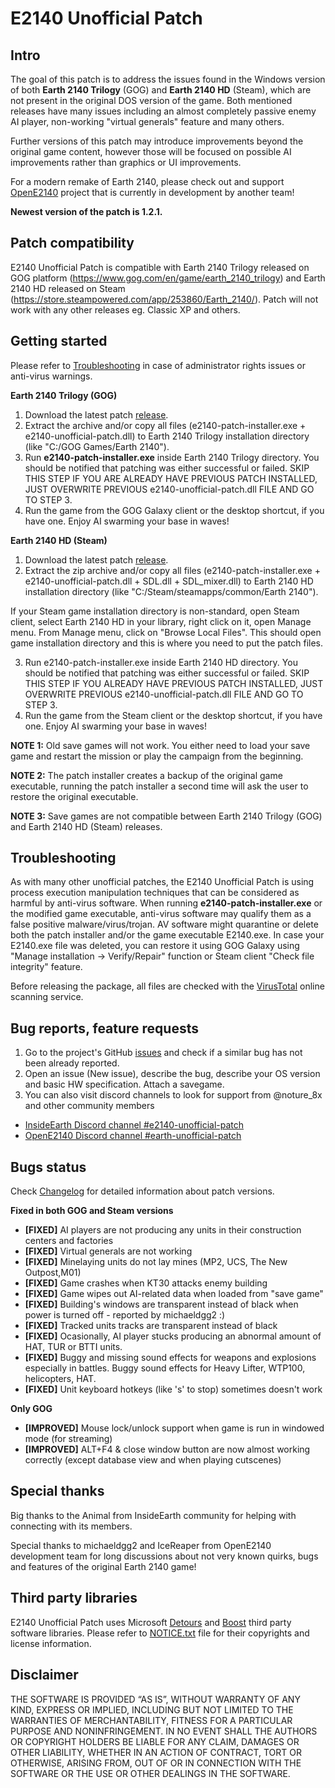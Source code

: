 # E2140 Unofficial Patch

## Intro
The goal of this patch is to address the issues found in the Windows version of both **Earth 2140 Trilogy** (GOG) and **Earth 2140 HD** (Steam), which are not present in the original DOS version of the game. Both mentioned releases have many issues including an almost completely passive enemy AI player, non-working "virtual generals" feature and many others. 

Further versions of this patch may introduce improvements beyond the original game content, however those will be focused on possible AI improvements rather than graphics or UI improvements. 

For a modern remake of Earth 2140, please check out and support [OpenE2140](https://github.com/OpenE2140/OpenE2140) project that is currently in development by another team!

**Newest version of the patch is 1.2.1.**

## Patch compatibility
E2140 Unofficial Patch is compatible with Earth 2140 Trilogy released on GOG platform (https://www.gog.com/en/game/earth_2140_trilogy) and Earth 2140 HD released on Steam (https://store.steampowered.com/app/253860/Earth_2140/). Patch will not work with any other releases eg. Classic XP and others.

## Getting started

Please refer to [Troubleshooting](##Troubleshooting) in case of administrator rights issues or anti-virus warnings.

**Earth 2140 Trilogy (GOG)**
1. Download the latest patch [release](https://github.com/notsure8x/e2140-unofficial-patch/releases).
2. Extract the archive and/or copy all files (e2140-patch-installer.exe + e2140-unofficial-patch.dll) to Earth 2140 Trilogy installation directory (like "C:/GOG Games/Earth 2140").
3. Run **e2140-patch-installer.exe** inside Earth 2140 Trilogy directory. You should be notified that patching was either successful or failed. SKIP THIS STEP IF YOU ARE ALREADY HAVE PREVIOUS PATCH INSTALLED, JUST OVERWRITE PREVIOUS e2140-unofficial-patch.dll FILE AND GO TO STEP 3.
4. Run the game from the GOG Galaxy client or the desktop shortcut, if you have one. Enjoy AI swarming your base in waves!

**Earth 2140 HD (Steam)**
1. Download the latest patch [release](https://github.com/notsure8x/e2140-unofficial-patch/releases).
2. Extract the zip archive and/or copy all files (e2140-patch-installer.exe + e2140-unofficial-patch.dll + SDL.dll + SDL_mixer.dll) to Earth 2140 HD installation directory (like "C:/Steam/steamapps/common/Earth 2140"). 

If your Steam game installation directory is non-standard, open Steam client, select Earth 2140 HD in your library, right click on it, open Manage menu. From Manage menu, click on "Browse Local Files". This should open game installation directory and this is where you need to put the patch files.

3. Run e2140-patch-installer.exe inside Earth 2140 HD directory. You should be notified that patching was either successful or failed. SKIP THIS STEP IF YOU ALREADY HAVE PREVIOUS PATCH INSTALLED, JUST OVERWRITE PREVIOUS e2140-unofficial-patch.dll FILE AND GO TO STEP 3.
4. Run the game from the Steam client or the desktop shortcut, if you have one. Enjoy AI swarming your base in waves!

**NOTE 1:** Old save games will not work. You either need to load your save game and restart the mission or play the campaign from the beginning.

**NOTE 2:** The patch installer creates a backup of the original game executable, running the patch installer a second time will ask the user to restore the original executable.

**NOTE 3:** Save games are not compatible between Earth 2140 Trilogy (GOG) and Earth 2140 HD (Steam) releases.

## Troubleshooting
As with many other unofficial patches, the E2140 Unofficial Patch is using process execution manipulation techniques that can be considered as harmful by anti-virus software. When running **e2140-patch-installer.exe** or the modified game executable, anti-virus software may qualify them as a false positive malware/virus/trojan. AV software might quarantine or delete both the patch installer and/or the game executable E2140.exe. In case your E2140.exe file was deleted, you can restore it using GOG Galaxy using "Manage installation -> Verify/Repair" function or Steam client "Check file integrity" feature.

Before releasing the package, all files are checked with the [VirusTotal](https://www.virustotal.com) online scanning service.

## Bug reports, feature requests
1. Go to the project's GitHub [issues](https://github.com/notsure8x/e2140-unofficial-patch/issues) and check if a similar bug has not been already reported.
2. Open an issue (New issue), describe the bug, describe your OS version and basic HW specification. Attach a savegame.
3. You can also visit discord channels to look for support from @noture_8x and other community members
- [InsideEarth Discord channel #e2140-unofficial-patch](https://discord.com/channels/572336961143177216/1179834300414296124)
- [OpenE2140 Discord channel   #earth-unofficial-patch](https://discord.com/channels/1080437044884553799/1155957226100498462) 

## Bugs status

Check [Changelog](./CHANGELOG.md) for detailed information about patch versions.

**Fixed in both GOG and Steam versions**
- **[FIXED]** AI players are not producing any units in their construction centers and factories
- **[FIXED]** Virtual generals are not working
- **[FIXED]** Minelaying units do not lay mines (MP2, UCS, The New Outpost,M01)
- **[FIXED]** Game crashes when KT30 attacks enemy building
- **[FIXED]** Game wipes out AI-related data when loaded from "save game"
- **[FIXED]** Building's windows are transparent instead of black when power is turned off - reported by michaeldgg2 :)
- **[FIXED]** Tracked units tracks are transparent instead of black
- **[FIXED]** Ocasionally, AI player stucks producing an abnormal amount of HAT, TUR or BTTI units.
- **[FIXED]** Buggy and missing sound effects for weapons and explosions especially in battles. Buggy sound effects for Heavy Lifter, WTP100, helicopters, HAT.
- **[FIXED]** Unit keyboard hotkeys (like 's' to stop) sometimes doesn't work

**Only GOG**
- **[IMPROVED]** Mouse lock/unlock support when game is run in windowed mode (for streaming)
- **[IMPROVED]** ALT+F4 & close window button are now almost working correctly (except database view and when playing cutscenes)

## Special thanks
Big thanks to the Animal from InsideEarth community for helping with connecting with its members.

Special thanks to michaeldgg2 and IceReaper from OpenE2140 development team for long discussions about not very known quirks, bugs and features of the original Earth 2140 game! 

## Third party libraries

E2140 Unofficial Patch uses Microsoft [Detours](https://www.microsoft.com/en-us/research/project/detours/) and [Boost](https://www.boost.org/) third party software libraries.
Please refer to [NOTICE.txt](./NOTICE.txt) file for their copyrights and license information.

## Disclaimer

THE SOFTWARE IS PROVIDED “AS IS”, WITHOUT WARRANTY OF ANY KIND, EXPRESS OR IMPLIED, INCLUDING BUT NOT LIMITED TO THE WARRANTIES OF MERCHANTABILITY, FITNESS FOR A PARTICULAR PURPOSE AND NONINFRINGEMENT. IN NO EVENT SHALL THE AUTHORS OR COPYRIGHT HOLDERS BE LIABLE FOR ANY CLAIM, DAMAGES OR OTHER LIABILITY, WHETHER IN AN ACTION OF CONTRACT, TORT OR OTHERWISE, ARISING FROM, OUT OF OR IN CONNECTION WITH THE SOFTWARE OR THE USE OR OTHER DEALINGS IN THE SOFTWARE.
